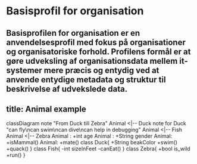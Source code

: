 # Basisprofil for organisation
Basisprofilen for organisation er en anvendelsesprofil med fokus på organisationer og organisatoriske forhold. Profilens formål er at gøre udveksling af organisationsdata mellem it-systemer mere præcis og entydig ved at anvende entydige metadata og struktur til beskrivelse af udvekslede data. 
---
title: Animal example
---
classDiagram
    note "From Duck till Zebra"
    Animal <|-- Duck
    note for Duck "can fly\ncan swim\ncan dive\ncan help in debugging"
    Animal <|-- Fish
    Animal <|-- Zebra
    Animal : +int age
    Animal : +String gender
    Animal: +isMammal()
    Animal: +mate()
    class Duck{
        +String beakColor
        +swim()
        +quack()
    }
    class Fish{
        -int sizeInFeet
        -canEat()
    }
    class Zebra{
        +bool is_wild
        +run()
    }
